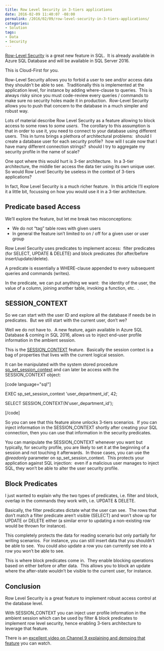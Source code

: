 ```yaml
---
title: Row Level Security in 3-tiers applications
date: 2016-02-09 11:40:07 -08:00
permalink: /2016/02/09/row-level-security-in-3-tiers-applications/
categories:
- Solution
tags:
- Data
- Security
---
```

<a href="https://msdn.microsoft.com/en-us/library/dn765131.aspx" target="_blank">Row-Level Security</a> is a great new feature in SQL.  It is already available in Azure SQL Database and will be available in SQL Server 2016.

This is Cloud-First for you.

Row-Level Security allows you to forbid a user to see and/or access data they shouldn’t be able to see.  Traditionally this is implemented at the application level, for instance by adding where-clause to queries.  This is always risky since you must code-review every queries / commands to make sure no security holes made it in production.  Row-Level Security allows you to push that concern to the database in a much simpler and robust way.

Lots of material describe Row Level Security as a feature allowing to block access to some rows to <em>some users</em>.  The corollary to this assumption is that in order to use it, you need to connect to your database using different users.  This in turns brings a plethora of architectural problems:  should I create a database user for each security profile?  how will I scale now that I have many different connection strings?  should I try to aggregate my security profile in the name of scale?

One spot where this would hurt is 3-tier architecture.  In a 3-tier architecture, the middle tier access the data tier using its own unique user.  So would Row Level Security be useless in the context of 3-tiers applications?

In fact, Row Level Security is a much richer feature.  In this article I’ll explore it a little bit, focussing on how you would use it in a 3-tier architecture.
<h2>Predicate based Access</h2>
We’ll explore the feature, but let me break two misconceptions:
<ul>
	<li>We do not “tag” table rows with given users</li>
	<li>In general the feature isn’t limited to on / off for a given user or user group</li>
</ul>
Row Level Security uses predicates to implement access:  filter predicates (for SELECT, UPDATE &amp; DELETE) and block predicates (for after/before insert/update/delete).

A predicate is essentially a WHERE-clause appended to every subsequent queries and commands (writes).

In the predicate, we can put anything we want:  the identity of the user, the value of a column, joining another table, invoking a function, etc.  .
<h2>SESSION_CONTEXT</h2>
So we can start with the user ID and explore all the database if needs be in predicates.  But we still start with the current user, don’t we?

Well we do not have to.  A new feature, again available in Azure SQL Database &amp; coming in SQL 2016, allows us to inject end-user profile information in the ambient session.

This is the <a href="https://msdn.microsoft.com/en-us/library/mt590806.aspx" target="_blank">SESSION_CONTEXT</a> feature.  Basically the session context is a bag of properties that lives with the current logical session.

It can be manipulated with the system stored procedure <a href="https://msdn.microsoft.com/en-us/library/mt605113.aspx" target="_blank">sp_set_session_context</a> and can later be access with the SESSION_CONTEXT object:

[code language="sql"]

EXEC sp_set_session_context 'user_department_id', 42;

SELECT SESSION_CONTEXT(N'user_department_id');

[/code]

So you can see that this feature alone unlocks 3-tiers scenarios.  If you can inject information in the SESSION_CONTEXT shortly after creating your SQL connection, then you can use that information in the security predicates.

You can manipulate the SESSION_CONTEXT whenever you want but typically, for security profile, you are likely to set it at the beginning of a session and not touching it afterwards.  In those cases, you can use the <em>@readonly</em> parameter on sp_set_session_context.  This protects your application against SQL injection:  even if a malicious user manages to inject SQL, they won’t be able to alter the user security profile.
<h2>Block Predicates</h2>
I just wanted to explain why the two types of predicates, i.e. filter and block, overlap in the commands they work with, i.e. UPDATE &amp; DELETE.

Basically, the filter predicates dictate what the user can see.  The rows that don’t match a filter predicate aren’t visible (SELECT) and won’t show up for UPDATE or DELETE either (a similar error to updating a non-existing row would be thrown for instance).

This completely protects the data for reading scenario but only partially for writing scenarios.  For instance, you can still insert data that you shouldn’t be able to see.  You could also update a row you can currently see into a row you won’t be able to see.

This is where block predicates come in.  They enable blocking operations based on either before or after data.  This allows you to block an update where the after-state wouldn’t be visible to the current user, for instance.
<h2>Conclusion</h2>
Row Level Security is a great feature to implement robust access control at the database level.

With SESSION_CONTEXT you can inject user profile information in the ambient session which can be used by filter &amp; block predicates to implement row level security, hence enabling 3-tiers architecture to leverage that feature.

There is an <a href="https://channel9.msdn.com/Shows/Data-Exposed/Row-Level-Security-Updates" target="_blank">excellent video on Channel 9 explaining and demoing that feature</a> you can watch.
